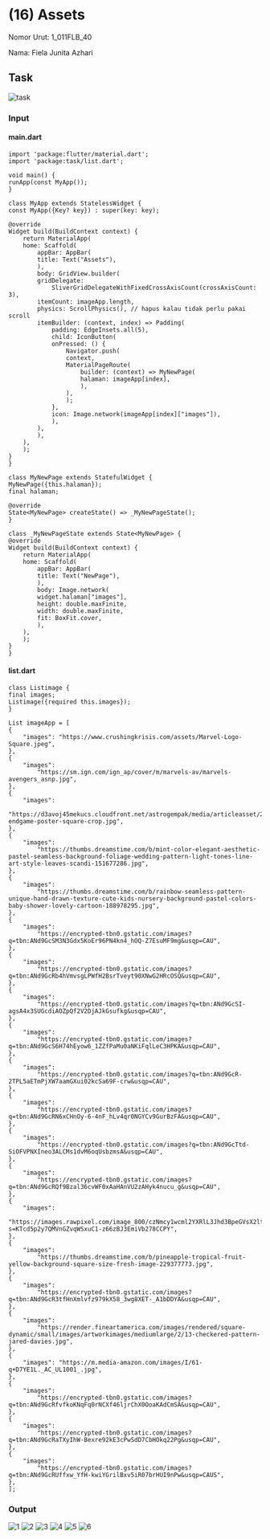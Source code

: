 # (16) Assets
Nomor Urut: 1_011FLB_40

Nama: Fiela Junita Azhari

## Task
![task](../screenshots/task.png)
### Input
#### main.dart
    import 'package:flutter/material.dart';
    import 'package:task/list.dart';

    void main() {
    runApp(const MyApp());
    }

    class MyApp extends StatelessWidget {
    const MyApp({Key? key}) : super(key: key);

    @override
    Widget build(BuildContext context) {
        return MaterialApp(
        home: Scaffold(
            appBar: AppBar(
            title: Text("Assets"),
            ),
            body: GridView.builder(
            gridDelegate:
                SliverGridDelegateWithFixedCrossAxisCount(crossAxisCount: 3),
            itemCount: imageApp.length,
            physics: ScrollPhysics(), // hapus kalau tidak perlu pakai scroll
            itemBuilder: (context, index) => Padding(
                padding: EdgeInsets.all(5),
                child: IconButton(
                onPressed: () {
                    Navigator.push(
                    context,
                    MaterialPageRoute(
                        builder: (context) => MyNewPage(
                        halaman: imageApp[index],
                        ),
                    ),
                    );
                },
                icon: Image.network(imageApp[index]["images"]),
                ),
            ),
            ),
        ),
        );
    }
    }

    class MyNewPage extends StatefulWidget {
    MyNewPage({this.halaman});
    final halaman;

    @override
    State<MyNewPage> createState() => _MyNewPageState();
    }

    class _MyNewPageState extends State<MyNewPage> {
    @override
    Widget build(BuildContext context) {
        return MaterialApp(
        home: Scaffold(
            appBar: AppBar(
            title: Text("NewPage"),
            ),
            body: Image.network(
            widget.halaman["images"],
            height: double.maxFinite,
            width: double.maxFinite,
            fit: BoxFit.cover,
            ),
        ),
        );
    }
    }

#### list.dart
    class Listimage {
    final images;
    Listimage({required this.images});
    }

    List imageApp = [
    {
        "images": "https://www.crushingkrisis.com/assets/Marvel-Logo-Square.jpeg",
    },
    {
        "images":
            "https://sm.ign.com/ign_ap/cover/m/marvels-av/marvels-avengers_asnp.jpg",
    },
    {
        "images":
            "https://d3avoj45mekucs.cloudfront.net/astrogempak/media/articleasset/2018/nov/avengers-endgame-poster-square-crop.jpg",
    },
    {
        "images":
            "https://thumbs.dreamstime.com/b/mint-color-elegant-aesthetic-pastel-seamless-background-foliage-wedding-pattern-light-tones-line-art-style-leaves-scandi-151677286.jpg",
    },
    {
        "images":
            "https://thumbs.dreamstime.com/b/rainbow-seamless-pattern-unique-hand-drawn-texture-cute-kids-nursery-background-pastel-colors-baby-shower-lovely-cartoon-188978295.jpg",
    },
    {
        "images":
            "https://encrypted-tbn0.gstatic.com/images?q=tbn:ANd9GcSM3N3Gdx5KoEr96PN4kn4_hOQ-Z7EsuMF9mg&usqp=CAU",
    },
    {
        "images":
            "https://encrypted-tbn0.gstatic.com/images?q=tbn:ANd9GcRb4hVmvsgLPWfH2BsrTveyt90XNwG2HRcOSQ&usqp=CAU",
    },
    {
        "images":
            "https://encrypted-tbn0.gstatic.com/images?q=tbn:ANd9GcSI-agsA4x3SUGcdiAOZpQf2V2DjAJkGsufkg&usqp=CAU",
    },
    {
        "images":
            "https://encrypted-tbn0.gstatic.com/images?q=tbn:ANd9GcS6H74hEyow6_1ZZfPaMu0aNKiFqlLeC3HPKA&usqp=CAU",
    },
    {
        "images":
            "https://encrypted-tbn0.gstatic.com/images?q=tbn:ANd9GcR-2TPL5aETmPjXW7aamGXui02kcSa69F-crw&usqp=CAU",
    },
    {
        "images":
            "https://encrypted-tbn0.gstatic.com/images?q=tbn:ANd9GcRN6xCHnOy-6-4nF_hLv4qr0NGYCv9GurBzFA&usqp=CAU",
    },
    {
        "images":
            "https://encrypted-tbn0.gstatic.com/images?q=tbn:ANd9GcTtd-SiOFVPNXIneo3ALCMs1dvM6oqUsbzmsA&usqp=CAU",
    },
    {
        "images":
            "https://encrypted-tbn0.gstatic.com/images?q=tbn:ANd9GcRQf9Bzal36cvWF0xAaHAnVU2zAHyk4nucu_g&usqp=CAU",
    },
    {
        "images":
            "https://images.rawpixel.com/image_800/czNmcy1wcml2YXRlL3Jhd3BpeGVsX2ltYWdlcy93ZWJzaXRlX2NvbnRlbnQvbHIvcGRmbG93ZXJzZXQxOWIyLWV5ZS0wNC1rLXRyb3BpY2FsLWxlYXZlc18xLmpwZw.jpg?s=KTcd5p2y7QMVnGZvqWSxuC1-z66zBJ3EmiVb278CCPY",
    },
    {
        "images":
            "https://thumbs.dreamstime.com/b/pineapple-tropical-fruit-yellow-background-square-size-fresh-image-229377773.jpg",
    },
    {
        "images":
            "https://encrypted-tbn0.gstatic.com/images?q=tbn:ANd9GcR3tfHnXmlvfz979kX58_3wg8XET-_A1bDDYA&usqp=CAU",
    },
    {
        "images":
            "https://render.fineartamerica.com/images/rendered/square-dynamic/small/images/artworkimages/mediumlarge/2/13-checkered-pattern-jared-davies.jpg",
    },
    {
        "images": "https://m.media-amazon.com/images/I/61-q+D7YE1L._AC_UL1001_.jpg",
    },
    {
        "images":
            "https://encrypted-tbn0.gstatic.com/images?q=tbn:ANd9GcRfvfkoKNqFq0rNCXf46ljrChX0OoaKAdCmSA&usqp=CAU",
    },
    {
        "images":
            "https://encrypted-tbn0.gstatic.com/images?q=tbn:ANd9GcRaTXyIhW-Bexre92kE3cPwSdD7CbHOkq22Pg&usqp=CAU",
    },
    {
        "images":
            "https://encrypted-tbn0.gstatic.com/images?q=tbn:ANd9GcRUffxw_YfH-kwiYGrilBxv5iR07brHUI9nPw&usqp=CAUS",
    },
    ];


### Output
![1](../screenshots/output1.png)
![2](../screenshots/output2.png)
![3](../screenshots/output3.png)
![4](../screenshots/output4.png)
![5](../screenshots/output5.png)
![6](../screenshots/output6.png)